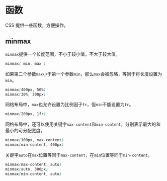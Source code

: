 # 函数

CSS 提供一些函数，方便操作。

## minmax

`minmax`提供一个长度范围，不小于较小值，不大于较大值。

```css
minmax( min, max )
```

如果第二个参数`max`小于第一个参数`min`，那么`max`会被忽略，等同于将长度设置为`min`。

```css
minmax(400px, 50%)
minmax(30%, 300px)
```

网格布局中，`max`也允许设置为比例因子`fr`，但`min`不能设置为`fr`。

```css
minmax(200px, 1fr)
```

网格布局中，还可以使用关键字`max-content`和`min-content`，分别表示最大的和最小的可分配宽度。

```css
minmax(100px, max-content)
minmax(min-content, 400px)
```

关键字`auto`在`max`位置等同于`max-content`，在`min`位置等同于`min-content`。

```css
minmax(max-content, auto)
minmax(auto, 300px)
minmax(min-content, auto)
```

